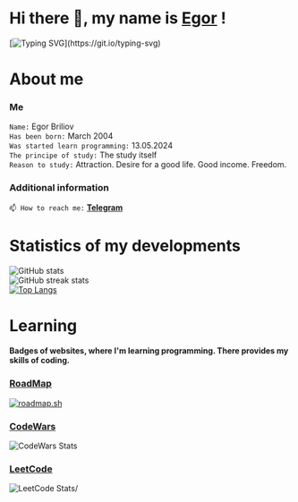 
# Hi there 👋, my name is [Egor](https://egorbriliov.github.io/) !
[![Typing SVG](https://readme-typing-svg.demolab.com?font=Press+Start+2P&weight=100&size=40&pause=1000&color=F7F7F7&background=FF020200&multiline=true&width=1500&height=55&lines=A+beginner+developer+who+wants+to+start+making+money+from+this!)](https://git.io/typing-svg)
# About me
###  Me
`Name:` Egor Briliov \
`Has been born:` March 2004 \
`Was started learn programming:` 13.05.2024 \
`The principe of study:` The study itself \
`Reason to study:` Attraction. Desire for a good life. Good income. Freedom.
### Additional information
`📫 How to reach me:` **[Telegram](https://t.me/briliov)**
# Statistics of my developments
![GitHub stats](https://github-readme-stats.vercel.app/api?username=egorbriliov&show_icons=true&count_private=true) \
![GitHub streak stats](https://streak-stats.demolab.com/?user=egorbriliov) \
[![Top Langs](https://github-readme-stats.vercel.app/api/top-langs/?username=egorbriliov)](https://github.com/anuraghazra/github-readme-stats)
# Learning
#### Badges of websites, where I'm learning programming. There provides my skills of coding.
### [RoadMap](https://roadmap.sh/)
[![roadmap.sh](https://roadmap.sh/card/tall/669e52f49a21cb3c68b6cb08?variant=dark)](https://roadmap.sh)
### [CodeWars](https://www.codewars.com/)
![CodeWars Stats](https://www.codewars.com/users/briliov/badges/large)
### [LeetCode](https://leetcode.com/)
![LeetCode Stats](https://leetcode.card.workers.dev/briliov?theme=auto&font=baloo&extension=null)/


 